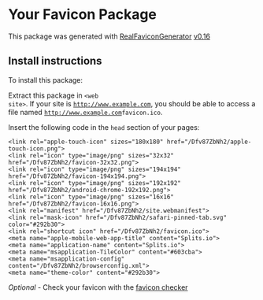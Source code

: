 # Your Favicon Package

This package was generated with [RealFaviconGenerator](https://realfavicongenerator.net/) [v0.16](https://realfavicongenerator.net/change_log#v0.16)

## Install instructions

To install this package:

Extract this package in <code>&lt;web site&gt;<?php echo /Dfv87ZbNh2/ ?></code>. If your site is <code>http://www.example.com</code>, you should be able to access a file named <code>http://www.example.com<?php echo /Dfv87ZbNh2/ ?>favicon.ico</code>.

Insert the following code in the `head` section of your pages:

    <link rel="apple-touch-icon" sizes="180x180" href="/Dfv87ZbNh2/apple-touch-icon.png">
    <link rel="icon" type="image/png" sizes="32x32" href="/Dfv87ZbNh2/favicon-32x32.png">
    <link rel="icon" type="image/png" sizes="194x194" href="/Dfv87ZbNh2/favicon-194x194.png">
    <link rel="icon" type="image/png" sizes="192x192" href="/Dfv87ZbNh2/android-chrome-192x192.png">
    <link rel="icon" type="image/png" sizes="16x16" href="/Dfv87ZbNh2/favicon-16x16.png">
    <link rel="manifest" href="/Dfv87ZbNh2/site.webmanifest">
    <link rel="mask-icon" href="/Dfv87ZbNh2/safari-pinned-tab.svg" color="#292b30">
    <link rel="shortcut icon" href="/Dfv87ZbNh2/favicon.ico">
    <meta name="apple-mobile-web-app-title" content="Splits.io">
    <meta name="application-name" content="Splits.io">
    <meta name="msapplication-TileColor" content="#603cba">
    <meta name="msapplication-config" content="/Dfv87ZbNh2/browserconfig.xml">
    <meta name="theme-color" content="#292b30">

*Optional* - Check your favicon with the [favicon checker](https://realfavicongenerator.net/favicon_checker)